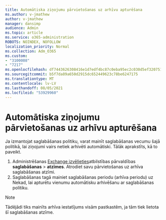 ```yaml
---
title: Automātiska ziņojumu pārvietošanas uz arhīvu apturēšana
ms.author: v-jmathew
author: v-jmathew
manager: dansimp
audience: Admin
ms.topic: article
ms.service: o365-administration
ROBOTS: NOINDEX, NOFOLLOW
localization_priority: Normal
ms.collection: Adm_O365
ms.custom:
- "3100008"
- "7217"
ms.openlocfilehash: df7443626308416e1d7edf4bc87c0eba95ec2c030d5ef3207513480873c1e3e7
ms.sourcegitcommit: b5f7da89a650d2915dc652449623c78be6247175
ms.translationtype: MT
ms.contentlocale: lv-LV
ms.lasthandoff: 08/05/2021
ms.locfileid: "53929960"
---
```

# <a name="stop-messages-from-moving-to-the-archive-automatically"></a>Automātiska ziņojumu pārvietošanas uz arhīvu apturēšana

Ja izmantojat saglabāšanas politiku, varat mainīt saglabāšanas vecumu šajā politikā, lai ziņojumi vairs netiek arhivēti automātiski. Tālāk aprakstīts, kā to paveikt.

1. Administrēšanas [Exchange izvēlieties](https://go.microsoft.com/fwlink/?linkid=2059104)atbilstības pārvaldības **saglabāšanas**  >  **atzīmes**. Atrodiet savu pārvietošanas uz arhīva saglabāšanas atzīmi.
2. Saglabāšanas tagā mainiet saglabāšanas periodu (arhīva periodu) uz Nekad, lai apturētu vienumu automātisku arhivēšanu ar saglabāšanas politiku. 

> [!NOTE]
> Tādējādi tiks mainīts arhīva iestatījums visām pastkastēm, ja tām tiek lietota šī saglabāšanas atzīme.
